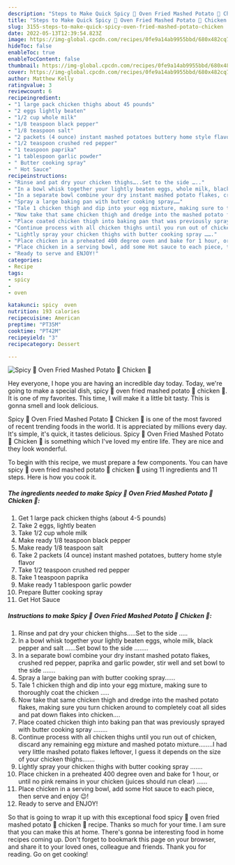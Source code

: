 ```yaml
---
description: "Steps to Make Quick Spicy 🥵 Oven Fried Mashed Potato 🥔 Chicken 🐔"
title: "Steps to Make Quick Spicy 🥵 Oven Fried Mashed Potato 🥔 Chicken 🐔"
slug: 3155-steps-to-make-quick-spicy-oven-fried-mashed-potato-chicken
date: 2022-05-13T12:39:54.823Z
image: https://img-global.cpcdn.com/recipes/0fe9a14ab9955bbd/680x482cq70/spicy-oven-fried-mashed-potato-chicken-recipe-main-photo.jpg
hideToc: false
enableToc: true
enableTocContent: false
thumbnail: https://img-global.cpcdn.com/recipes/0fe9a14ab9955bbd/680x482cq70/spicy-oven-fried-mashed-potato-chicken-recipe-main-photo.jpg
cover: https://img-global.cpcdn.com/recipes/0fe9a14ab9955bbd/680x482cq70/spicy-oven-fried-mashed-potato-chicken-recipe-main-photo.jpg
author: Matthew Kelly
ratingvalue: 3
reviewcount: 6
recipeingredient:
- "1 large pack chicken thighs about 45 pounds"
- "2 eggs lightly beaten"
- "1/2 cup whole milk"
- "1/8 teaspoon black pepper"
- "1/8 teaspoon salt"
- "2 packets (4 ounce) instant mashed potatoes buttery home style flavor"
- "1/2 teaspoon crushed red pepper"
- "1 teaspoon paprika"
- "1 tablespoon garlic powder"
- " Butter cooking spray"
- " Hot Sauce"
recipeinstructions:
- "Rinse and pat dry your chicken thighs…..Set to the side ….."
- "In a bowl whisk together your lightly beaten eggs, whole milk, black pepper and salt ……Set bowl to the side …….."
- "In a separate bowl combine your dry instant mashed potato flakes, crushed red pepper, paprika and garlic powder, stir well and set bowl to the side ……."
- "Spray a large baking pan with butter cooking spray……"
- "Tale 1 chicken thigh and dip into your egg mixture, making sure to thoroughly coat the chicken ….."
- "Now take that same chicken thigh and dredge into the mashed potato flakes, making sure you turn chicken around to completely coat all sides and pat down flakes into chicken…."
- "Place coated chicken thigh into baking pan that was previously sprayed with butter cooking spray …….."
- "Continue process with all chicken thighs until you run out of chicken, discard any remaining egg mixture and mashed potato mixture……..I had very little mashed potato flakes leftover, I guess it depends on the size of your chicken thighs……."
- "Lightly spray your chicken thighs with butter cooking spray ……."
- "Place chicken in a preheated 400 degree oven and bake for 1 hour, or until no pink remains in your chicken (juices should run clear) ……"
- "Place chicken in a serving bowl, add some Hot sauce to each piece, then serve and enjoy 😉!"
- "Ready to serve and ENJOY!"
categories:
- Recipe
tags:
- spicy
- 
- oven

katakunci: spicy  oven 
nutrition: 193 calories
recipecuisine: American
preptime: "PT35M"
cooktime: "PT42M"
recipeyield: "3"
recipecategory: Dessert

---
```



![Spicy 🥵 Oven Fried Mashed Potato 🥔 Chicken 🐔](https://img-global.cpcdn.com/recipes/0fe9a14ab9955bbd/680x482cq70/spicy-oven-fried-mashed-potato-chicken-recipe-main-photo.jpg)

Hey everyone, I hope you are having an incredible day today. Today, we're going to make a special dish, spicy 🥵 oven fried mashed potato 🥔 chicken 🐔. It is one of my favorites. This time, I will make it a little bit tasty. This is gonna smell and look delicious.



Spicy 🥵 Oven Fried Mashed Potato 🥔 Chicken 🐔 is one of the most favored of recent trending foods in the world. It is appreciated by millions every day. It's simple, it's quick, it tastes delicious. Spicy 🥵 Oven Fried Mashed Potato 🥔 Chicken 🐔 is something which I've loved my entire life. They are nice and they look wonderful.


To begin with this recipe, we must prepare a few components. You can have spicy 🥵 oven fried mashed potato 🥔 chicken 🐔 using 11 ingredients and 11 steps. Here is how you cook it.

<!--inarticleads1-->

##### The ingredients needed to make Spicy 🥵 Oven Fried Mashed Potato 🥔 Chicken 🐔:

1. Get 1 large pack chicken thighs (about 4-5 pounds)
1. Take 2 eggs, lightly beaten
1. Take 1/2 cup whole milk
1. Make ready 1/8 teaspoon black pepper
1. Make ready 1/8 teaspoon salt
1. Take 2 packets (4 ounce) instant mashed potatoes, buttery home style flavor
1. Take 1/2 teaspoon crushed red pepper
1. Take 1 teaspoon paprika
1. Make ready 1 tablespoon garlic powder
1. Prepare  Butter cooking spray
1. Get  Hot Sauce




<!--inarticleads2-->

##### Instructions to make Spicy 🥵 Oven Fried Mashed Potato 🥔 Chicken 🐔:

1. Rinse and pat dry your chicken thighs…..Set to the side …..
1. In a bowl whisk together your lightly beaten eggs, whole milk, black pepper and salt ……Set bowl to the side ……..
1. In a separate bowl combine your dry instant mashed potato flakes, crushed red pepper, paprika and garlic powder, stir well and set bowl to the side …….
1. Spray a large baking pan with butter cooking spray……
1. Tale 1 chicken thigh and dip into your egg mixture, making sure to thoroughly coat the chicken …..
1. Now take that same chicken thigh and dredge into the mashed potato flakes, making sure you turn chicken around to completely coat all sides and pat down flakes into chicken….
1. Place coated chicken thigh into baking pan that was previously sprayed with butter cooking spray ……..
1. Continue process with all chicken thighs until you run out of chicken, discard any remaining egg mixture and mashed potato mixture……..I had very little mashed potato flakes leftover, I guess it depends on the size of your chicken thighs…….
1. Lightly spray your chicken thighs with butter cooking spray …….
1. Place chicken in a preheated 400 degree oven and bake for 1 hour, or until no pink remains in your chicken (juices should run clear) ……
1. Place chicken in a serving bowl, add some Hot sauce to each piece, then serve and enjoy 😉!
1. Ready to serve and ENJOY!



So that is going to wrap it up with this exceptional food spicy 🥵 oven fried mashed potato 🥔 chicken 🐔 recipe. Thanks so much for your time. I am sure that you can make this at home. There's gonna be interesting food in home recipes coming up. Don't forget to bookmark this page on your browser, and share it to your loved ones, colleague and friends. Thank you for reading. Go on get cooking!
